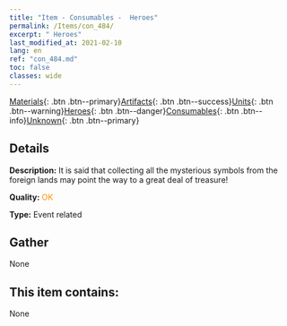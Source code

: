 ```yaml
---
title: "Item - Consumables -  Heroes"
permalink: /Items/con_484/
excerpt: " Heroes"
last_modified_at: 2021-02-10
lang: en
ref: "con_484.md"
toc: false
classes: wide
---
```

 [Materials](/Items/){: .btn .btn--primary}[Artifacts](/Items/Artifacts/){: .btn .btn--success}[Units](/Items/Units/){: .btn .btn--warning}[Heroes](/Items/Heroes/){: .btn .btn--danger}[Consumables](/Items/Consumables/){: .btn .btn--info}[Unknown](/Items/Unknown/){: .btn .btn--primary}

## Details
 **Description:** It is said that collecting all the mysterious symbols from the foreign lands may point the way to a great deal of treasure!

 **Quality:** <span style="color: #FF8C00">OK</span>

 **Type:** Event related

## Gather

  None

## This item contains:

  None

